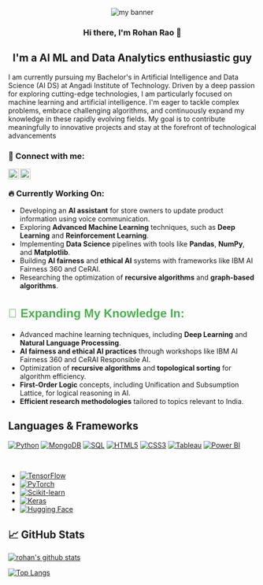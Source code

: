 
<p align="center">
  <a  target="_blank" rel="noreferrer"><img src="https://github.com/rohanprao/rohanprao/blob/main/Purple%20Modern%20Gaming%20Youtube%20Banner.png?raw=true" alt="my banner"></a>
</p>

<h3 align="center">
Hi there, I'm Rohan Rao 👋
</h3>

<h2 align="center">
I'm a AI ML and Data Analytics enthusiastic guy
</h2> 
I am currently pursuing my Bachelor's in Artificial Intelligence and Data Science (AI DS) at Angadi Institute of Technology. Driven by a deep passion for exploring cutting-edge technologies, I am particularly focused on machine learning and artificial intelligence. I'm eager to tackle complex problems, embrace challenging algorithms, and continuously expand my knowledge in these rapidly evolving fields. My goal is to contribute meaningfully to innovative projects and stay at the forefront of technological advancements

### 🤝 Connect with me:

<a href="https://www.linkedin.com/in/rohan-rao-5403a9240">
  <img align="left" src="https://raw.githubusercontent.com/yushi1007/yushi1007/main/images/linkedin.svg" alt="rohan-p.rao | LinkedIn" width="21px"/>
</a>

<a href="https://instagram.com/yushi.95"><img align="left" src="https://raw.githubusercontent.com/yushi1007/yushi1007/main/images/instagram.svg" alt="Yu Shi | Instagram" width="21px"/></a>
</br>
 

### 🔥 Currently Working On:
- Developing an **AI assistant** for store owners to update product information using voice communication.
- Exploring **Advanced Machine Learning** techniques, such as **Deep Learning** and **Reinforcement Learning**.
- Implementing **Data Science** pipelines with tools like **Pandas**, **NumPy**, and **Matplotlib**.
- Building **AI fairness** and **ethical AI** systems with frameworks like IBM AI Fairness 360 and CeRAI.
- Researching the optimization of **recursive algorithms** and **graph-based algorithms**.

<h2 style="font-family: 'Arial', sans-serif; font-size: 24px; color: #4CAF50;"> 🚀 Expanding My Knowledge In:</h2>
<ul>
  <li>Advanced machine learning techniques, including <strong>Deep Learning</strong> and <strong>Natural Language Processing</strong>.</li>
  <li><strong>AI fairness and ethical AI practices</strong> through workshops like IBM AI Fairness 360 and CeRAI Responsible AI.</li>
  <li>Optimization of <strong>recursive algorithms</strong> and <strong>topological sorting</strong> for algorithm efficiency.</li>
  <li><strong>First-Order Logic</strong> concepts, including Unification and Subsumption Lattice, for logical reasoning in AI.</li>
  <li><strong>Efficient research methodologies</strong> tailored to topics relevant to India.</li>
</ul>


## Languages & Frameworks

[![Python](https://img.shields.io/badge/Code-Python-informational?style=flat&logo=Python&color=3776AB)](https://www.python.org)
[![MongoDB](https://img.shields.io/badge/Database-MongoDB-informational?style=flat&logo=MongoDB&color=47A248)](https://www.mongodb.com)
[![SQL](https://img.shields.io/badge/Database-SQL-informational?style=flat&logo=MySQL&color=4479A1)](https://www.mysql.com)
[![HTML5](https://img.shields.io/badge/Code-HTML5-informational?style=flat&logo=HTML5&color=E34F26)](https://developer.mozilla.org/en-US/docs/Web/HTML)
[![CSS3](https://img.shields.io/badge/Code-CSS3-informational?style=flat&logo=CSS3&color=1572B6)](https://developer.mozilla.org/en-US/docs/Web/CSS)
[![Tableau](https://img.shields.io/badge/Tools-Tableau-informational?style=flat&logo=Tableau&color=E97627)](https://www.tableau.com)
[![Power BI](https://img.shields.io/badge/Tools-Power%20BI-informational?style=flat&logo=Power-BI&color=F2C811)](https://powerbi.microsoft.com)


</br>

- [![TensorFlow](https://img.shields.io/badge/Framework-TensorFlow-informational?style=flat&logo=TensorFlow&color=FF6F00)](https://www.tensorflow.org)
- [![PyTorch](https://img.shields.io/badge/Framework-PyTorch-informational?style=flat&logo=PyTorch&color=EE4C2C)](https://pytorch.org)
- [![Scikit-learn](https://img.shields.io/badge/Framework-Scikit--learn-informational?style=flat&logo=scikit-learn&color=F7931E)](https://scikit-learn.org)
- [![Keras](https://img.shields.io/badge/Framework-Keras-informational?style=flat&logo=Keras&color=D00000)](https://keras.io)
- [![Hugging Face](https://img.shields.io/badge/Framework-Hugging%20Face-informational?style=flat&logo=huggingface&color=FF3C00)](https://huggingface.com)


## 📈 GitHub Stats 

[![rohan's github stats](https://github-readme-stats.vercel.app/api?username=rohanprao)](https://github.com/rohanprao)

[![Top Langs](https://github-readme-stats.vercel.app/api/top-langs/?username=rohanprao&layout=compact)](https://github.com/rohanprao)


